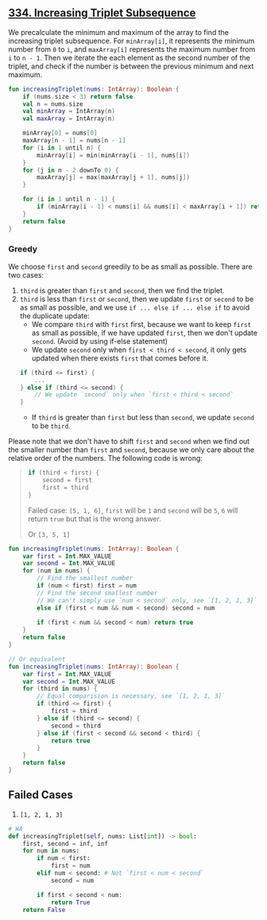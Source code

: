 ## [334. Increasing Triplet Subsequence](https://leetcode.com/problems/increasing-triplet-subsequence)

We precalculate the minimum and maximum of the array to find the increasing triplet subsequence. For `minArray[i]`, it represents the minimum number from `0` to `i`, and `maxArray[i]` represents the maximum number from `i` to `n - 1`. Then we iterate the each element as the second number of the triplet, and check if the number is between the previous minimum and next maximum.

```kotlin
fun increasingTriplet(nums: IntArray): Boolean {
    if (nums.size < 3) return false
    val n = nums.size
    val minArray = IntArray(n)
    val maxArray = IntArray(n)

    minArray[0] = nums[0]
    maxArray[n - 1] = nums[n - 1]
    for (i in 1 until n) {
        minArray[i] = min(minArray[i - 1], nums[i])
    }
    for (j in n - 2 downTo 0) {
        maxArray[j] = max(maxArray[j + 1], nums[j])
    }

    for (i in 1 until n - 1) {
        if (minArray[i - 1] < nums[i] && nums[i] < maxArray[i + 1]) return true
    }
    return false
}
```

### Greedy
We choose `first` and `second` greedily to be as small as possible. There are two cases:
1. `third` is greater than `first` and `second`, then we find the triplet.
2. `third` is less than `first` or `second`, then we update `first` or `second` to be as small as possible, and we use `if ... else if ... else if` to avoid the duplicate update:
    * We compare `third` with `first` first, because we want to keep `first` as small as possible, if we have updated `first`, then we don't update `second`. (Avoid by using if-else statement)
    * We update `second` only when `first < third < second`, it only gets updated when there exists `first` that comes before it.
    ```kotlin
    if (third <= first) {
        ...
    } else if (third <= second) {
        // We update `second` only when `first < third < second`
    }
    ```
    * If `third` is greater than `first` but less than `second`, we update `second` to be `third`.

Please note that we don't have to shift `first` and `second` when we find out the smaller number than `first` and `second`, because we only care about the relative order of the numbers. The following code is wrong:
> ```kotlin
> if (third < first) {
>     second = first
>     first = third
> }
> ```
> 
> Failed case: `[5, 1, 6]`, `first` will be `1` and `second` will be `5`, `6` will return `true` but that is the wrong answer.
> 
> Or `[3, 5, 1]`

```kotlin
fun increasingTriplet(nums: IntArray): Boolean {
    var first = Int.MAX_VALUE
    var second = Int.MAX_VALUE
    for (num in nums) {
        // Find the smallest number
        if (num < first) first = num
        // Find the second smallest number
        // We can't simply use `num < second` only, see `[1, 2, 1, 3]`
        else if (first < num && num < second) second = num
        
        if (first < num && second < num) return true
    }
    return false
}

// Or equivalent
fun increasingTriplet(nums: IntArray): Boolean {
    var first = Int.MAX_VALUE
    var second = Int.MAX_VALUE
    for (third in nums) {
        // Equal comparision is necessary, see `[1, 2, 1, 3]`
        if (third <= first) {
            first = third
        } else if (third <= second) {
            second = third
        } else if (first < second && second < third) {
            return true
        }
    }
    return false
}
```

## Failed Cases
1. `[1, 2, 1, 3]`
```python
# WA
def increasingTriplet(self, nums: List[int]) -> bool:
    first, second = inf, inf
    for num in nums:
        if num < first:
            first = num
        elif num < second: # Not `first < num < second`
            second = num

        if first < second < num:
            return True
    return False
```
